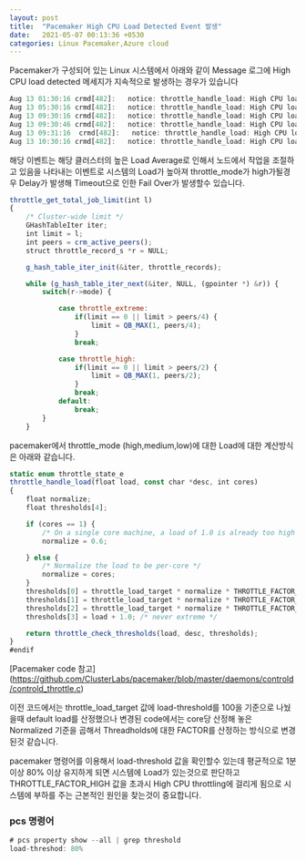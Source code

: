 ```yaml
---
layout: post
title:  "Pacemaker High CPU Load Detected Event 발생"
date:   2021-05-07 00:13:36 +0530
categories: Linux Pacemaker,Azure cloud
---
```

 
Pacemaker가 구성되어 있는 Linux 시스템에서 아래와 같이 Message 로그에 High CPU load detected 메세지가 지속적으로 발생하는 경우가 있습니다 

```javascript
Aug 13 01:30:16 crmd[482]:   notice: throttle_handle_load: High CPU load detected: 17.090000
Aug 13 05:30:16 crmd[482]:   notice: throttle_handle_load: High CPU load detected: 16.340000
Aug 13 09:30:16 crmd[482]:   notice: throttle_handle_load: High CPU load detected: 54.799999
Aug 13 09:30:46 crmd[482]:   notice: throttle_handle_load: High CPU load detected: 33.209999
Aug 13 09:31:16  crmd[482]:   notice: throttle_handle_load: High CPU load detected: 20.129999
Aug 13 10:30:16 crmd[482]:   notice: throttle_handle_load: High CPU load detected: 47.340000
```

해당 이벤트는 해당 클러스터의 높은 Load Average로 인해서 노드에서 
작업을 조절하고 있음을 나타내는 이벤트로 시스템의 Load가 높아져
throttle_mode가 high가될경우 Delay가 발생해 Timeout으로 인한 Fail Over가 발생할수 있습니다. 

```javascript
throttle_get_total_job_limit(int l)
{
    /* Cluster-wide limit */
    GHashTableIter iter;
    int limit = l;
    int peers = crm_active_peers();
    struct throttle_record_s *r = NULL;

    g_hash_table_iter_init(&iter, throttle_records);

    while (g_hash_table_iter_next(&iter, NULL, (gpointer *) &r)) {
        switch(r->mode) {

            case throttle_extreme:
                if(limit == 0 || limit > peers/4) {
                    limit = QB_MAX(1, peers/4);
                }
                break;

            case throttle_high:
                if(limit == 0 || limit > peers/2) {
                    limit = QB_MAX(1, peers/2);
                }
                break;
            default:
                break;
        }
    }

```

pacemaker에서 throttle_mode (high,medium,low)에 대한 Load에 대한 계산방식은 아래와 같습니다. 

```javascript
static enum throttle_state_e
throttle_handle_load(float load, const char *desc, int cores)
{
    float normalize;
    float thresholds[4];

    if (cores == 1) {
        /* On a single core machine, a load of 1.0 is already too high */
        normalize = 0.6;

    } else {
        /* Normalize the load to be per-core */
        normalize = cores;
    }
    thresholds[0] = throttle_load_target * normalize * THROTTLE_FACTOR_LOW;
    thresholds[1] = throttle_load_target * normalize * THROTTLE_FACTOR_MEDIUM;
    thresholds[2] = throttle_load_target * normalize * THROTTLE_FACTOR_HIGH;
    thresholds[3] = load + 1.0; /* never extreme */

    return throttle_check_thresholds(load, desc, thresholds);
}
#endif
```
[Pacemaker code 참고] (https://github.com/ClusterLabs/pacemaker/blob/master/daemons/controld/controld_throttle.c)


이전 코드에서는 throttle_load_target 값에 load-threshold를 100을 기준으로 나눴을때 default load를 산정했으나 변경된 code에서는 core당 산정해 놓은 Normalized 기준을 곱해서 Threadholds에 대한 FACTOR를 산정하는 방식으로 변경된것 같습니다. 

pacemaker 명령어를 이용해서 load-threshold 값을 확인할수 있는데 평균적으로 1분이상 80% 이상 유지하게 되면 시스템에 Load가 있는것으로 판단하고 THROTTLE_FACTOR_HIGH 값을 초과시 High CPU throttling에 걸리게 됨으로 시스템에 부하를 주는 근본적인 원인을 찾는것이 중요합니다. 

### pcs 명령어

```javascript
# pcs property show --all | grep threshold
load-threshod: 80%
```